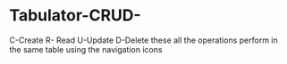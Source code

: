 # Tabulator-CRUD-
C-Create R- Read U-Update D-Delete these all the operations perform in the same table using the navigation icons
